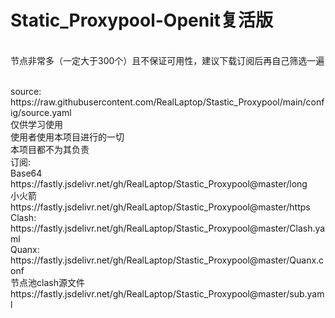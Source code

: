 # Static_Proxypool-Openit复活版
<br>节点非常多（一定大于300个）且不保证可用性，建议下载订阅后再自己筛选一遍

<!--格式问题--!>
<br>source: https://raw.githubusercontent.com/RealLaptop/Stastic_Proxypool/main/config/source.yaml

<br>仅供学习使用
<br>使用者使用本项目进行的一切
<br>本项目都不为其负责

<br>订阅:

<br>Base64
<br>https://fastly.jsdelivr.net/gh/RealLaptop/Stastic_Proxypool@master/long

<br>小火箭
<br>https://fastly.jsdelivr.net/gh/RealLaptop/Stastic_Proxypool@master/https

<br>Clash:
<br>https://fastly.jsdelivr.net/gh/RealLaptop/Stastic_Proxypool@master/Clash.yaml

<br>Quanx:
<br>https://fastly.jsdelivr.net/gh/RealLaptop/Stastic_Proxypool@master/Quanx.conf

<br>节点池clash源文件
<br>https://fastly.jsdelivr.net/gh/RealLaptop/Stastic_Proxypool@master/sub.yaml
